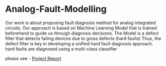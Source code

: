 # Analog-Fault-Modelling
Our work is about proposing fault diagnosis method for analog integrated circuits. Our approach is based on Machine Learning Model that is trained beforehand to guide us through diagnosis decisions. The  Model is a defect filter that detects failing devices due to gross defects (hard faults)  Thus, the defect filter is key in developing a unified hard fault diagnosis approach. hard faults are diagnosed using a multi-class classifier 

please see  - [Project Report](https://drive.google.com/file/d/1n3VTlSkVckEcIFHMTNy0tPfodLKr8ydY/view?usp=sharing)



